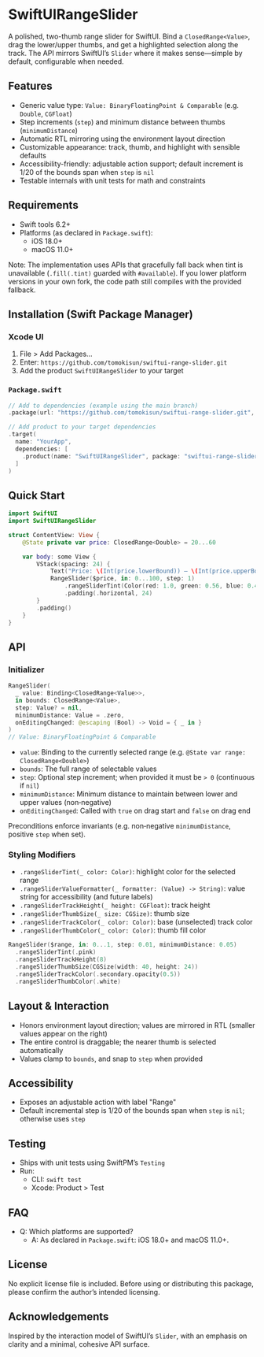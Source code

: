 # SwiftUIRangeSlider

A polished, two-thumb range slider for SwiftUI. Bind a `ClosedRange<Value>`, drag the lower/upper thumbs, and get a highlighted selection along the track. The API mirrors SwiftUI’s `Slider` where it makes sense—simple by default, configurable when needed.

## Features
- Generic value type: `Value: BinaryFloatingPoint & Comparable` (e.g. `Double`, `CGFloat`)
- Step increments (`step`) and minimum distance between thumbs (`minimumDistance`)
- Automatic RTL mirroring using the environment layout direction
- Customizable appearance: track, thumb, and highlight with sensible defaults
- Accessibility-friendly: adjustable action support; default increment is 1/20 of the bounds span when `step` is `nil`
- Testable internals with unit tests for math and constraints

## Requirements
- Swift tools 6.2+
- Platforms (as declared in `Package.swift`):
  - iOS 18.0+
  - macOS 11.0+

Note: The implementation uses APIs that gracefully fall back when tint is unavailable (`.fill(.tint)` guarded with `#available`). If you lower platform versions in your own fork, the code path still compiles with the provided fallback.

## Installation (Swift Package Manager)
### Xcode UI
1. File > Add Packages…
2. Enter: `https://github.com/tomokisun/swiftui-range-slider.git`
3. Add the product `SwiftUIRangeSlider` to your target

### `Package.swift`
```swift
// Add to dependencies (example using the main branch)
.package(url: "https://github.com/tomokisun/swiftui-range-slider.git", branch: "main"),

// Add product to your target dependencies
.target(
  name: "YourApp",
  dependencies: [
    .product(name: "SwiftUIRangeSlider", package: "swiftui-range-slider")
  ]
)
```

## Quick Start
```swift
import SwiftUI
import SwiftUIRangeSlider

struct ContentView: View {
    @State private var price: ClosedRange<Double> = 20...60

    var body: some View {
        VStack(spacing: 24) {
            Text("Price: \(Int(price.lowerBound)) – \(Int(price.upperBound))")
            RangeSlider($price, in: 0...100, step: 1)
                .rangeSliderTint(Color(red: 1.0, green: 0.56, blue: 0.47)) // highlight color
                .padding(.horizontal, 24)
        }
        .padding()
    }
}
```

## API
### Initializer
```swift
RangeSlider(
  _ value: Binding<ClosedRange<Value>>,
  in bounds: ClosedRange<Value>,
  step: Value? = nil,
  minimumDistance: Value = .zero,
  onEditingChanged: @escaping (Bool) -> Void = { _ in }
)
// Value: BinaryFloatingPoint & Comparable
```

- `value`: Binding to the currently selected range (e.g. `@State var range: ClosedRange<Double>`)
- `bounds`: The full range of selectable values
- `step`: Optional step increment; when provided it must be `> 0` (continuous if `nil`)
- `minimumDistance`: Minimum distance to maintain between lower and upper values (non‑negative)
- `onEditingChanged`: Called with `true` on drag start and `false` on drag end

Preconditions enforce invariants (e.g. non‑negative `minimumDistance`, positive `step` when set).

### Styling Modifiers
- `.rangeSliderTint(_ color: Color)`: highlight color for the selected range
- `.rangeSliderValueFormatter(_ formatter: (Value) -> String)`: value string for accessibility (and future labels)
- `.rangeSliderTrackHeight(_ height: CGFloat)`: track height
- `.rangeSliderThumbSize(_ size: CGSize)`: thumb size
- `.rangeSliderTrackColor(_ color: Color)`: base (unselected) track color
- `.rangeSliderThumbColor(_ color: Color)`: thumb fill color

```swift
RangeSlider($range, in: 0...1, step: 0.01, minimumDistance: 0.05)
  .rangeSliderTint(.pink)
  .rangeSliderTrackHeight(8)
  .rangeSliderThumbSize(CGSize(width: 40, height: 24))
  .rangeSliderTrackColor(.secondary.opacity(0.5))
  .rangeSliderThumbColor(.white)
```

## Layout & Interaction
- Honors environment layout direction; values are mirrored in RTL (smaller values appear on the right)
- The entire control is draggable; the nearer thumb is selected automatically
- Values clamp to `bounds`, and snap to `step` when provided

## Accessibility
- Exposes an adjustable action with label "Range"
- Default incremental step is 1/20 of the bounds span when `step` is `nil`; otherwise uses `step`

## Testing
- Ships with unit tests using SwiftPM’s `Testing`
- Run:
  - CLI: `swift test`
  - Xcode: Product > Test

## FAQ
- Q: Which platforms are supported?
  - A: As declared in `Package.swift`: iOS 18.0+ and macOS 11.0+.

## License
No explicit license file is included. Before using or distributing this package, please confirm the author’s intended licensing.

## Acknowledgements
Inspired by the interaction model of SwiftUI’s `Slider`, with an emphasis on clarity and a minimal, cohesive API surface.
